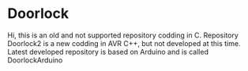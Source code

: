 # Doorlock
Hi, this is an old and not supported repository codding in C.
Repository Doorlock2 is a new codding in AVR C++, but not developed at this time.
Latest developed repository is based on Arduino and is called DoorlockArduino
